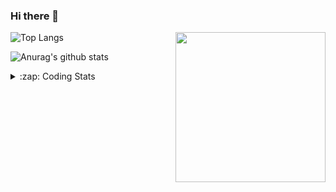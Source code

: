 ### Hi there 👋

<!--
**tao8687/tao8687** is a ✨ _special_ ✨ repository because its `README.md` (this file) appears on your GitHub profile.

Here are some ideas to get you started:

- 🔭 I’m currently working on ...
- 🌱 I’m currently learning ...
- 👯 I’m looking to collaborate on ...
- 🤔 I’m looking for help with ...
- 💬 Ask me about ...
- 📫 How to reach me: ...
- 😄 Pronouns: ...
- ⚡ Fun fact: ...
-->

<img align='right' src="https://media.giphy.com/media/M9gbBd9nbDrOTu1Mqx/giphy.gif" width="240">

  
![Top Langs](https://github-readme-stats.vercel.app/api/top-langs/?username=tao8687&layout=compact&title_color=23238E&text_color=A67D3D)

![Anurag's github stats](https://github-readme-stats.vercel.app/api?username=tao8687&show_icons=true&&text_color=A67D3D&title_color=23238E&show_icons=false&count_private=true&hide=stars)

<details>
  <summary>:zap: Coding Stats</summary>
  <br>
    
<!--START_SECTION:waka-->

```txt
From: 04 November 2023 - To: 11 November 2023

Python   3 hrs 43 mins   █████████████░░░░░░░░░░░░   51.40 %
C++      2 hrs 27 mins   ████████▒░░░░░░░░░░░░░░░░   33.89 %
C        40 mins         ██▒░░░░░░░░░░░░░░░░░░░░░░   09.22 %
Other    16 mins         █░░░░░░░░░░░░░░░░░░░░░░░░   03.69 %
Text     5 mins          ▒░░░░░░░░░░░░░░░░░░░░░░░░   01.24 %
```

<!--END_SECTION:waka-->
</details>
